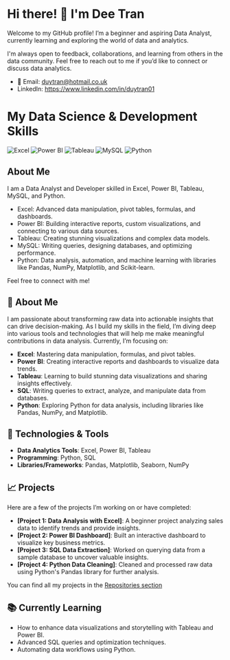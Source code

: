 # Hi there! 👋 I'm Dee Tran

Welcome to my GitHub profile! I’m a beginner and aspiring Data Analyst, currently learning and exploring the world of data and analytics.

I'm always open to feedback, collaborations, and learning from others in the data community. Feel free to reach out to me if you’d like to connect or discuss data analytics.

- 📧 Email: duytran@hotmail.co.uk
- LinkedIn: https://www.linkedin.com/in/duytran01

# My Data Science & Development Skills

![Excel](https://img.shields.io/badge/Excel-1.0-blue?logo=microsoft-office&logoColor=white)
![Power BI](https://img.shields.io/badge/Power_BI-1.0-yellow?logo=powerbi&logoColor=white)
![Tableau](https://img.shields.io/badge/Tableau-1.0-blue?logo=tableau&logoColor=white)
![MySQL](https://img.shields.io/badge/MySQL-1.0-blue?logo=mysql&logoColor=white)
![Python](https://img.shields.io/badge/Python-3.9-blue?logo=python&logoColor=white)

## About Me

I am a Data Analyst and Developer skilled in Excel, Power BI, Tableau, MySQL, and Python.

- Excel: Advanced data manipulation, pivot tables, formulas, and dashboards.
- Power BI: Building interactive reports, custom visualizations, and connecting to various data sources.
- Tableau: Creating stunning visualizations and complex data models.
- MySQL: Writing queries, designing databases, and optimizing performance.
- Python: Data analysis, automation, and machine learning with libraries like Pandas, NumPy, Matplotlib, and Scikit-learn.

Feel free to connect with me!




## 🚀 About Me
I am passionate about transforming raw data into actionable insights that can drive decision-making. As I build my skills in the field, I’m diving deep into various tools and technologies that will help me make meaningful contributions in data analysis. Currently, I’m focusing on:

- **Excel**: Mastering data manipulation, formulas, and pivot tables.
- **Power BI**: Creating interactive reports and dashboards to visualize data trends.
- **Tableau**: Learning to build stunning data visualizations and sharing insights effectively.
- **SQL**: Writing queries to extract, analyze, and manipulate data from databases.
- **Python**: Exploring Python for data analysis, including libraries like Pandas, NumPy, and Matplotlib.

## 🔧 Technologies & Tools

- **Data Analytics Tools**: Excel, Power BI, Tableau
- **Programming**: Python, SQL
- **Libraries/Frameworks**: Pandas, Matplotlib, Seaborn, NumPy

## 📈 Projects

Here are a few of the projects I’m working on or have completed:

- **[Project 1: Data Analysis with Excel]**: A beginner project analyzing sales data to identify trends and provide insights.
- **[Project 2: Power BI Dashboard]**: Built an interactive dashboard to visualize key business metrics.
- **[Project 3: SQL Data Extraction]**: Worked on querying data from a sample database to uncover valuable insights.
- **[Project 4: Python Data Cleaning]**: Cleaned and processed raw data using Python's Pandas library for further analysis.

You can find all my projects in the [Repositories section](https://github.com/DeeTran01?tab=repositories)

## 📚 Currently Learning

- How to enhance data visualizations and storytelling with Tableau and Power BI.
- Advanced SQL queries and optimization techniques.
- Automating data workflows using Python.
